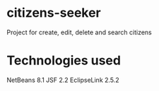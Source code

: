 # citizens-seeker
Project for create, edit, delete and search citizens

# Technologies used
NetBeans 8.1
JSF 2.2
EclipseLink 2.5.2